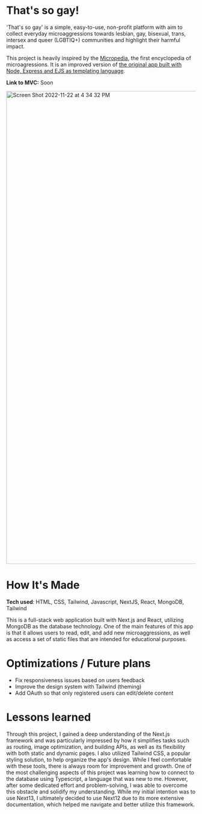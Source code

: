 # That's so gay!

'That's so gay' is a simple, easy-to-use, non-profit platform with aim to collect everyday microaggressions towards lesbian, gay, bisexual, trans, intersex and queer (LGBTIQ+) communities and highlight their harmful impact.

This project is heavily inspired by the [Micropedia](https://www.themicropedia.org/), the first encyclopedia of microagressions.
It is an improved version of [the original app built with Node, Express and EJS as templating language](https://github.com/anaURL/thats-so-gay).

**Link to MVC:** Soon

<img width="1256" alt="Screen Shot 2022-11-22 at 4 34 32 PM" src="https://user-images.githubusercontent.com/89602993/203356904-55d4c2dc-200d-4107-8db6-e5cd1a3715b1.png">

# How It's Made
**Tech used**: HTML, CSS, Tailwind, Javascript, NextJS, React, MongoDB, Tailwind 

This is a full-stack web application built with Next.js and React, utilizing MongoDB as the database technology. One of the main features of this app is that it allows users to read, edit, and add new microaggressions, as well as access a set of static files that are intended for educational purposes.

# Optimizations / Future plans

- Fix responsiveness issues based on users feedback
- Improve the design system with Tailwind (theming)
- Add OAuth so that only registered users can edit/delete content

# Lessons learned
Through this project, I gained a deep understanding of the Next.js framework and was particularly impressed by how it simplifies tasks such as routing, image optimization, and building APIs, as well as its flexibility with both static and dynamic pages. I also utilized Tailwind CSS, a popular styling solution, to help organize the app's design. While I feel comfortable with these tools, there is always room for improvement and growth. One of the most challenging aspects of this project was learning how to connect to the database using Typescript, a language that was new to me. However, after some dedicated effort and problem-solving, I was able to overcome this obstacle and solidify my understanding. While my initial intention was to use Next13, I ultimately decided to use Next12 due to its more extensive documentation, which helped me navigate and better utilize this framework.
